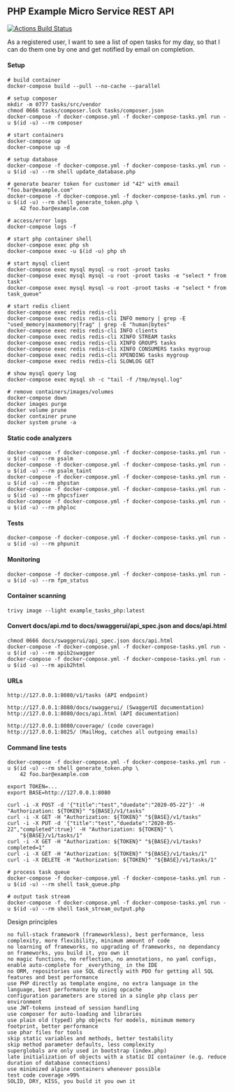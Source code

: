 PHP Example Micro Service REST API
------------------------------------

[![Actions Build Status](https://github.com/thomasbley/example_tasks_php/workflows/build/badge.svg?branch=master)](https://github.com/thomasbley/example_tasks_php/actions)

As a registered user, I want to see a list of open tasks for my day, so that I can do them one by one and get notified
by email on completion.

#### Setup

    # build container
    docker-compose build --pull --no-cache --parallel

    # setup composer
    mkdir -m 0777 tasks/src/vendor
    chmod 0666 tasks/composer.lock tasks/composer.json
    docker-compose -f docker-compose.yml -f docker-compose-tasks.yml run -u $(id -u) --rm composer

    # start containers
    docker-compose up
    docker-compose up -d

    # setup database
    docker-compose -f docker-compose.yml -f docker-compose-tasks.yml run -u $(id -u) --rm shell update_database.php

    # generate bearer token for customer id "42" with email "foo.bar@example.com"
    docker-compose -f docker-compose.yml -f docker-compose-tasks.yml run -u $(id -u) --rm shell generate_token.php \
        42 foo.bar@example.com

    # access/error logs
    docker-compose logs -f

    # start php container shell
    docker-compose exec php sh
    docker-compose exec -u $(id -u) php sh

    # start mysql client
    docker-compose exec mysql mysql -u root -proot tasks
    docker-compose exec mysql mysql -u root -proot tasks -e "select * from task"
    docker-compose exec mysql mysql -u root -proot tasks -e "select * from task_queue"

    # start redis client
    docker-compose exec redis redis-cli
    docker-compose exec redis redis-cli INFO memory | grep -E "used_memory|maxmemory|frag" | grep -E "human|bytes"
    docker-compose exec redis redis-cli INFO clients
    docker-compose exec redis redis-cli XINFO STREAM tasks
    docker-compose exec redis redis-cli XINFO GROUPS tasks
    docker-compose exec redis redis-cli XINFO CONSUMERS tasks mygroup
    docker-compose exec redis redis-cli XPENDING tasks mygroup
    docker-compose exec redis redis-cli SLOWLOG GET

    # show mysql query log
    docker-compose exec mysql sh -c "tail -f /tmp/mysql.log"

    # remove containers/images/volumes
    docker-compose down
    docker images purge
    docker volume prune
    docker container prune
    docker system prune -a

#### Static code analyzers

    docker-compose -f docker-compose.yml -f docker-compose-tasks.yml run -u $(id -u) --rm psalm
    docker-compose -f docker-compose.yml -f docker-compose-tasks.yml run -u $(id -u) --rm psalm_taint
    docker-compose -f docker-compose.yml -f docker-compose-tasks.yml run -u $(id -u) --rm phpstan
    docker-compose -f docker-compose.yml -f docker-compose-tasks.yml run -u $(id -u) --rm phpcsfixer
    docker-compose -f docker-compose.yml -f docker-compose-tasks.yml run -u $(id -u) --rm phploc

#### Tests

    docker-compose -f docker-compose.yml -f docker-compose-tasks.yml run -u $(id -u) --rm phpunit

#### Monitoring

    docker-compose -f docker-compose.yml -f docker-compose-tasks.yml run -u $(id -u) --rm fpm_status

#### Container scanning

    trivy image --light example_tasks_php:latest

#### Convert docs/api.md to docs/swaggerui/api_spec.json and docs/api.html

    chmod 0666 docs/swaggerui/api_spec.json docs/api.html
    docker-compose -f docker-compose.yml -f docker-compose-tasks.yml run -u $(id -u) --rm apib2swagger
    docker-compose -f docker-compose.yml -f docker-compose-tasks.yml run -u $(id -u) --rm apib2html

#### URLs

    http://127.0.0.1:8080/v1/tasks (API endpoint)

    http://127.0.0.1:8080/docs/swaggerui/ (SwaggerUI documentation)
    http://127.0.0.1:8080/docs/api.html (API documentation)

    http://127.0.0.1:8080/coverage/ (code coverage)
    http://127.0.0.1:8025/ (MailHog, catches all outgoing emails)

#### Command line tests

    docker-compose -f docker-compose.yml -f docker-compose-tasks.yml run -u $(id -u) --rm shell generate_token.php \
        42 foo.bar@example.com

    export TOKEN=...
    export BASE=http://127.0.0.1:8080

    curl -i -X POST -d '{"title":"test","duedate":"2020-05-22"}' -H "Authorization: ${TOKEN}" "${BASE}/v1/tasks"
    curl -i -X GET -H "Authorization: ${TOKEN}" "${BASE}/v1/tasks"
    curl -i -X PUT -d '{"title":"test","duedate":"2020-05-22","completed":true}' -H "Authorization: ${TOKEN}" \
        "${BASE}/v1/tasks/1"
    curl -i -X GET -H "Authorization: ${TOKEN}" "${BASE}/v1/tasks?completed=1"
    curl -i -X GET -H "Authorization: ${TOKEN}" "${BASE}/v1/tasks/1"
    curl -i -X DELETE -H "Authorization: ${TOKEN}" "${BASE}/v1/tasks/1"

    # process task queue
    docker-compose -f docker-compose.yml -f docker-compose-tasks.yml run -u $(id -u) --rm shell task_queue.php

    # output task stream
    docker-compose -f docker-compose.yml -f docker-compose-tasks.yml run -u $(id -u) --rm shell task_stream_output.php

Design principles

    no full-stack framework (frameworkless), best performance, less complexity, more flexibility, minimum amount of code
    no learning of frameworks, no upgrading of frameworks, no dependancy on frameworks, you build it, you own it
    no magic functions, no reflection, no annotations, no yaml configs, enable auto-complete for _everything_ in the IDE
    no ORM, repositories use SQL directly with PDO for getting all SQL features and best performance
    use PHP directly as template engine, no extra language in the language, best performance by using opcache
    configuration parameters are stored in a single php class per environment
    use JWT-tokens instead of session handling
    use composer for auto-loading and libraries
    use plain old (typed) php objects for models, minimum memory footprint, better performance
    use phar files for tools
    skip static variables and methods, better testability
    skip method parameter defaults, less complexity
    superglobals are only used in bootstrap (index.php)
    late initialization of objects with a static DI container (e.g. reduce duration of database connections)
    use minimized alpine containers whenever possible
    test code coverage >99%
    SOLID, DRY, KISS, you build it you own it
